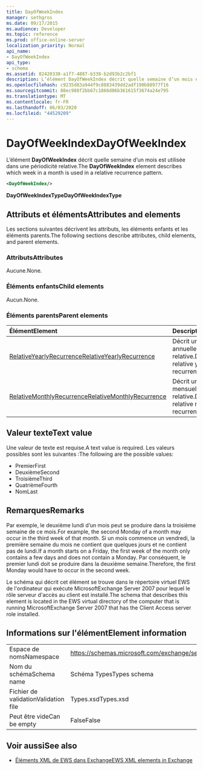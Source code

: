 ```yaml
---
title: DayOfWeekIndex
manager: sethgros
ms.date: 09/17/2015
ms.audience: Developer
ms.topic: reference
ms.prod: office-online-server
localization_priority: Normal
api_name:
- DayOfWeekIndex
api_type:
- schema
ms.assetid: 82420338-a1f7-4887-b338-b2d93b2c2bf1
description: L’élément DayOfWeekIndex décrit quelle semaine d’un mois est utilisée dans une périodicité relative.
ms.openlocfilehash: c9235d83a944f9c8883439dd2adf190b88977f16
ms.sourcegitcommit: 88ec988f2bb67c1866d06b361615f3674a24e795
ms.translationtype: MT
ms.contentlocale: fr-FR
ms.lasthandoff: 06/03/2020
ms.locfileid: "44529209"
---
```

# <a name="dayofweekindex"></a><span data-ttu-id="fb564-103">DayOfWeekIndex</span><span class="sxs-lookup"><span data-stu-id="fb564-103">DayOfWeekIndex</span></span>

<span data-ttu-id="fb564-104">L’élément **DayOfWeekIndex** décrit quelle semaine d’un mois est utilisée dans une périodicité relative.</span><span class="sxs-lookup"><span data-stu-id="fb564-104">The **DayOfWeekIndex** element describes which week in a month is used in a relative recurrence pattern.</span></span> 
  
```xml
<DayOfWeekIndex/>
```

<span data-ttu-id="fb564-105">**DayOfWeekIndexType**</span><span class="sxs-lookup"><span data-stu-id="fb564-105">**DayOfWeekIndexType**</span></span>

## <a name="attributes-and-elements"></a><span data-ttu-id="fb564-106">Attributs et éléments</span><span class="sxs-lookup"><span data-stu-id="fb564-106">Attributes and elements</span></span>

<span data-ttu-id="fb564-107">Les sections suivantes décrivent les attributs, les éléments enfants et les éléments parents.</span><span class="sxs-lookup"><span data-stu-id="fb564-107">The following sections describe attributes, child elements, and parent elements.</span></span>
  
### <a name="attributes"></a><span data-ttu-id="fb564-108">Attributs</span><span class="sxs-lookup"><span data-stu-id="fb564-108">Attributes</span></span>

<span data-ttu-id="fb564-109">Aucune.</span><span class="sxs-lookup"><span data-stu-id="fb564-109">None.</span></span>
  
### <a name="child-elements"></a><span data-ttu-id="fb564-110">Éléments enfants</span><span class="sxs-lookup"><span data-stu-id="fb564-110">Child elements</span></span>

<span data-ttu-id="fb564-111">Aucun.</span><span class="sxs-lookup"><span data-stu-id="fb564-111">None.</span></span>
  
### <a name="parent-elements"></a><span data-ttu-id="fb564-112">Éléments parents</span><span class="sxs-lookup"><span data-stu-id="fb564-112">Parent elements</span></span>

|<span data-ttu-id="fb564-113">**Élément**</span><span class="sxs-lookup"><span data-stu-id="fb564-113">**Element**</span></span>|<span data-ttu-id="fb564-114">**Description**</span><span class="sxs-lookup"><span data-stu-id="fb564-114">**Description**</span></span>|
|:-----|:-----|
|[<span data-ttu-id="fb564-115">RelativeYearlyRecurrence</span><span class="sxs-lookup"><span data-stu-id="fb564-115">RelativeYearlyRecurrence</span></span>](relativeyearlyrecurrence.md) <br/> |<span data-ttu-id="fb564-116">Décrit une périodicité annuelle relative.</span><span class="sxs-lookup"><span data-stu-id="fb564-116">Describes a relative yearly recurrence pattern.</span></span>  <br/> |
|[<span data-ttu-id="fb564-117">RelativeMonthlyRecurrence</span><span class="sxs-lookup"><span data-stu-id="fb564-117">RelativeMonthlyRecurrence</span></span>](relativemonthlyrecurrence.md) <br/> |<span data-ttu-id="fb564-118">Décrit une périodicité mensuelle relative.</span><span class="sxs-lookup"><span data-stu-id="fb564-118">Describes a relative monthly recurrence pattern.</span></span>  <br/> |
   
## <a name="text-value"></a><span data-ttu-id="fb564-119">Valeur texte</span><span class="sxs-lookup"><span data-stu-id="fb564-119">Text value</span></span>

<span data-ttu-id="fb564-120">Une valeur de texte est requise.</span><span class="sxs-lookup"><span data-stu-id="fb564-120">A text value is required.</span></span> <span data-ttu-id="fb564-121">Les valeurs possibles sont les suivantes :</span><span class="sxs-lookup"><span data-stu-id="fb564-121">The following are the possible values:</span></span>
  
- <span data-ttu-id="fb564-122">Premier</span><span class="sxs-lookup"><span data-stu-id="fb564-122">First</span></span>    
- <span data-ttu-id="fb564-123">Deuxième</span><span class="sxs-lookup"><span data-stu-id="fb564-123">Second</span></span>    
- <span data-ttu-id="fb564-124">Troisième</span><span class="sxs-lookup"><span data-stu-id="fb564-124">Third</span></span>    
- <span data-ttu-id="fb564-125">Quatrième</span><span class="sxs-lookup"><span data-stu-id="fb564-125">Fourth</span></span>    
- <span data-ttu-id="fb564-126">Nom</span><span class="sxs-lookup"><span data-stu-id="fb564-126">Last</span></span>
    
## <a name="remarks"></a><span data-ttu-id="fb564-127">Remarques</span><span class="sxs-lookup"><span data-stu-id="fb564-127">Remarks</span></span>

<span data-ttu-id="fb564-128">Par exemple, le deuxième lundi d’un mois peut se produire dans la troisième semaine de ce mois.</span><span class="sxs-lookup"><span data-stu-id="fb564-128">For example, the second Monday of a month may occur in the third week of that month.</span></span> <span data-ttu-id="fb564-129">Si un mois commence un vendredi, la première semaine du mois ne contient que quelques jours et ne contient pas de lundi.</span><span class="sxs-lookup"><span data-stu-id="fb564-129">If a month starts on a Friday, the first week of the month only contains a few days and does not contain a Monday.</span></span> <span data-ttu-id="fb564-130">Par conséquent, le premier lundi doit se produire dans la deuxième semaine.</span><span class="sxs-lookup"><span data-stu-id="fb564-130">Therefore, the first Monday would have to occur in the second week.</span></span>
  
<span data-ttu-id="fb564-131">Le schéma qui décrit cet élément se trouve dans le répertoire virtuel EWS de l'ordinateur qui exécute MicrosoftExchange Server 2007 pour lequel le rôle serveur d'accès au client est installé.</span><span class="sxs-lookup"><span data-stu-id="fb564-131">The schema that describes this element is located in the EWS virtual directory of the computer that is running MicrosoftExchange Server 2007 that has the Client Access server role installed.</span></span>
  
## <a name="element-information"></a><span data-ttu-id="fb564-132">Informations sur l'élément</span><span class="sxs-lookup"><span data-stu-id="fb564-132">Element information</span></span>

|||
|:-----|:-----|
|<span data-ttu-id="fb564-133">Espace de noms</span><span class="sxs-lookup"><span data-stu-id="fb564-133">Namespace</span></span>  <br/> |https://schemas.microsoft.com/exchange/services/2006/types  <br/> |
|<span data-ttu-id="fb564-134">Nom du schéma</span><span class="sxs-lookup"><span data-stu-id="fb564-134">Schema name</span></span>  <br/> |<span data-ttu-id="fb564-135">Schéma Types</span><span class="sxs-lookup"><span data-stu-id="fb564-135">Types schema</span></span>  <br/> |
|<span data-ttu-id="fb564-136">Fichier de validation</span><span class="sxs-lookup"><span data-stu-id="fb564-136">Validation file</span></span>  <br/> |<span data-ttu-id="fb564-137">Types.xsd</span><span class="sxs-lookup"><span data-stu-id="fb564-137">Types.xsd</span></span>  <br/> |
|<span data-ttu-id="fb564-138">Peut être vide</span><span class="sxs-lookup"><span data-stu-id="fb564-138">Can be empty</span></span>  <br/> |<span data-ttu-id="fb564-139">False</span><span class="sxs-lookup"><span data-stu-id="fb564-139">False</span></span>  <br/> |
   
## <a name="see-also"></a><span data-ttu-id="fb564-140">Voir aussi</span><span class="sxs-lookup"><span data-stu-id="fb564-140">See also</span></span>

- [<span data-ttu-id="fb564-141">Éléments XML de EWS dans Exchange</span><span class="sxs-lookup"><span data-stu-id="fb564-141">EWS XML elements in Exchange</span></span>](ews-xml-elements-in-exchange.md)

